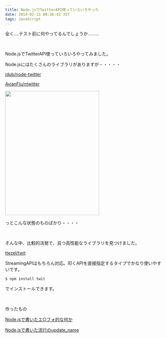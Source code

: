 ```yaml
---
title: Node.jsでTwitterAPI使っていろいろやった
date: 2014-02-11 00:36:43 JST
tags: JavaScript
---
```

全く....テスト前に何やってるんでしょうか.........

&nbsp;

Node.jsでTwitterAPI使っていろいろやってみました。

Node.jsにはたくさんのライブラリがありますが・・・・・

<a href="https://github.com/jdub/node-twitter">jdub/node-twitter</a>

<a href="https://github.com/AvianFlu/ntwitter">AvianFlu/ntwitter</a>

<a href="https://picasaweb.google.com/lh/photo/KVnTgn5NHxLmWPTkV1csttMTjNZETYmyPJy0liipFm0?feat=embedwebsite"><img src="https://lh3.googleusercontent.com/-IwaX61k-PCE/Uvjq1-uvLzI/AAAAAAAAC-M/bHp5vFFvzZo/s400/2014-02-11-000342_1920x1080_scrot.png" height="400" width="303" /></a>

っとこんな状態のものばかり・・・・

&nbsp;

そんな中、比較的活発で、且つ高性能なライブラリを見つけました。

<a href="https://github.com/ttezel/twit">ttezel/twit</a>

StreamingAPIはもちろん対応。叩くAPIを直接指定するタイプでかなり使いやすいです。

```
$ npm install twit
```

でインストールできます。

&nbsp;

作ったもの

<a href="https://gist.github.com/Tosainu/8913172">Node.jsで書いたエ○フォ的な何か</a>

<a href="https://gist.github.com/Tosainu/8917166">Node.jsで書いた流行のupdate_name</a>
